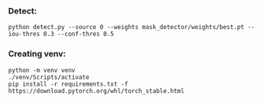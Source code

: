 ### Detect:

```
python detect.py --source 0 --weights mask_detector/weights/best.pt --iou-thres 0.3 --conf-thres 0.5
```

### Creating venv:

```
python -m venv venv
./venv/Scripts/activate
pip install -r requirements.txt -f https://download.pytorch.org/whl/torch_stable.html
```

